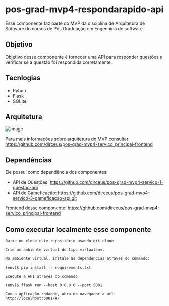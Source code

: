 # pos-grad-mvp4-respondarapido-api
Esse componente faz parte do MVP da disciplina de Arquitetura de Software do cursos de Pós Graduação em Engenhiria de software.

## Objetivo
Objetivo desse componente é fornecer uma API para responder questões e verificar se a questão foi respondida corretamente.

## Tecnlogias

* Pyhon
* Flask
* SQLite

## Arquitetura

![image](https://github.com/user-attachments/assets/caf01713-2404-4814-a988-8c5ea26f8232)


Para mais informações sobre arquitetura do MVP consultar: https://github.com/dirceus/pos-grad-mvp4-servico_principal-frontend

## Dependências

Ele possui como dependência dos componentes:

* API de Questões: https://github.com/dirceus/pos-grad-mvp4-servico-1-questao-api
* API de Gameficação: https://github.com/dirceus/pos-grad-mvp4-servico-3-gameficacao-api.git

Frontend desse componente: 
https://github.com/dirceus/pos-grad-mvp4-servico_principal-frontend

## Como executar localmente esse componente


    Baixe ou clone este repositório usando git clone

    Crie um ambiente virtual do tipo virtualenv.

    No ambiente virtual, instale as dependências através do comando:

```(env)$ pip install -r requirements.txt ```

    Execute a API através do comando

```(env)$ flask run --host 0.0.0.0 --port 5001 ```

    Com a aplicação rodando, abra no navegador a url: http://localhost:5001/#/
